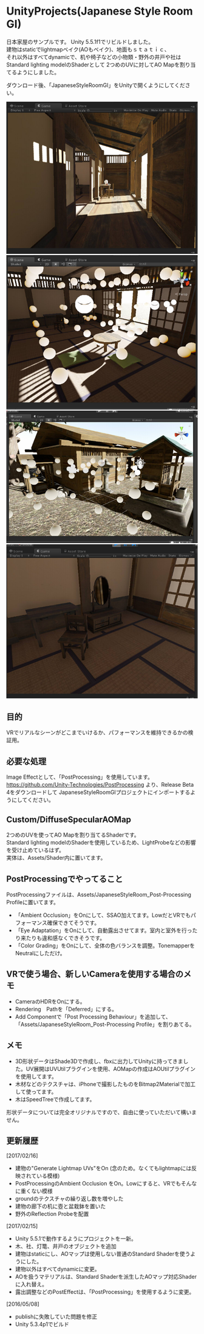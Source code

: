 # UnityProjects(Japanese Style Room GI)

日本家屋のサンプルです。
Unity 5.5.1f1でリビルドしました。  
建物はstaticでlightmapベイク(AOもベイク)、地面もｓｔａｔｉｃ、  
それ以外はすべてdynamicで、机や椅子などの小物類・野外の井戸や社はStandard lighting modelのShaderとして
2つめのUVに対してAO Mapを割り当てるようにしました。  

ダウンロード後、「JapaneseStyleRoomGI」をUnityで開くようにしてください。  

<img src="https://github.com/ft-lab/UnityProjects/blob/master/wiki_images/Jpanese_style_room_GI.jpg"/>  
<img src="https://github.com/ft-lab/UnityProjects/blob/master/wiki_images/Jpanese_style_room_GI2.jpg"/>  
<img src="https://github.com/ft-lab/UnityProjects/blob/master/wiki_images/Jpanese_style_room_GI3.jpg"/>  
<img src="https://github.com/ft-lab/UnityProjects/blob/master/wiki_images/Jpanese_style_room_GI4.jpg"/>  

## 目的

VRでリアルなシーンがどこまでいけるか、パフォーマンスを維持できるかの検証用。

## 必要な処理

Image Effectとして、「PostProcessing」を使用しています。  
https://github.com/Unity-Technologies/PostProcessing より、Release Beta 4をダウンロードして
JapaneseStyleRoomGIプロジェクトにインポートするようにしてください。

## Custom/DiffuseSpecularAOMap

2つめのUVを使ってAO Mapを割り当てるShaderです。  
Standard lighting modelのShaderを使用しているため、LightProbeなどの影響を受け止めているはず。  
実体は、Assets/Shader内に置いてます。

## PostProcessingでやってること
PostProcessingファイルは、Assets/JapaneseStyleRoom_Post-Processing Profileに置いてます。

* 「Ambient Occlusion」をOnにして、SSAO加えてます。LowだとVRでもパフォーマンス確保できてそうです。
* 「Eye Adaptation」をOnにして、自動露出させてます。室内と室外を行ったり来たりも違和感なくできそうです。
* 「Color Grading」をOnにして、全体の色バランスを調整。TonemapperをNeutralにしただけ。

## VRで使う場合、新しいCameraを使用する場合のメモ

* CameraのHDRをOnにする。
* Rendering　Pathを「Deferred」にする。
* Add Componentで「Post Processing Behaviour」を追加して、「Assets/JapaneseStyleRoom_Post-Processing Profile」を割りあてる。

## メモ

* 3D形状データはShade3Dで作成し、fbxに出力してUnityに持ってきました。UV展開はUVUtilプラグインを使用、AOMapの作成はAOUtilプラグインを使用してます。
* 木材などのテクスチャは、iPhoneで撮影したものをBitmap2Materialで加工して使ってます。
* 木はSpeedTreeで作成してます。

形状データについては完全オリジナルですので、自由に使っていただいて構いません。  

## 更新履歴

[2017/02/16]
* 建物の"Generate Lightmap UVs"をOn (念のため。なくてもlightmapには反映されている模様)
* PostProcessingのAmbient Occlusion をOn。Lowにすると、VRでもそんなに重くない模様
* groundのテクスチャの繰り返し数を増やした
* 建物の廊下の机に壺と盆栽鉢を置いた
* 野外のReflection Probeを配置

[2017/02/15]
* Unity 5.5.1で動作するようにプロジェクトを一新。
* 木、社、灯篭、井戸のオブジェクトを追加
* 建物はstaticにし、AOマップは使用しない普通のStandard Shaderを使うようにした。
* 建物以外はすべてdynamicに変更。
* AOを扱うマテリアルは、Standard Shaderを派生したAOマップ対応Shaderに入れ替え。
* 露出調整などのPostEffectは、「PostProcessing」を使用するように変更。

[2016/05/08]
* publishに失敗していた問題を修正
* Unity 5.3.4p1でビルド

